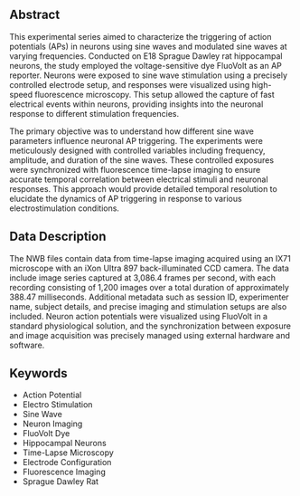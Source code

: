## Abstract

This experimental series aimed to characterize the triggering of action potentials (APs) in neurons using sine waves and modulated sine waves at varying frequencies. Conducted on E18 Sprague Dawley rat hippocampal neurons, the study employed the voltage-sensitive dye FluoVolt as an AP reporter. Neurons were exposed to sine wave stimulation using a precisely controlled electrode setup, and responses were visualized using high-speed fluorescence microscopy. This setup allowed the capture of fast electrical events within neurons, providing insights into the neuronal response to different stimulation frequencies.

The primary objective was to understand how different sine wave parameters influence neuronal AP triggering. The experiments were meticulously designed with controlled variables including frequency, amplitude, and duration of the sine waves. These controlled exposures were synchronized with fluorescence time-lapse imaging to ensure accurate temporal correlation between electrical stimuli and neuronal responses. This approach would provide detailed temporal resolution to elucidate the dynamics of AP triggering in response to various electrostimulation conditions.

## Data Description

The NWB files contain data from time-lapse imaging acquired using an IX71 microscope with an iXon Ultra 897 back-illuminated CCD camera. The data include image series captured at 3,086.4 frames per second, with each recording consisting of 1,200 images over a total duration of approximately 388.47 milliseconds. Additional metadata such as session ID, experimenter name, subject details, and precise imaging and stimulation setups are also included. Neuron action potentials were visualized using FluoVolt in a standard physiological solution, and the synchronization between exposure and image acquisition was precisely managed using external hardware and software.

## Keywords

- Action Potential
- Electro Stimulation
- Sine Wave
- Neuron Imaging
- FluoVolt Dye
- Hippocampal Neurons
- Time-Lapse Microscopy
- Electrode Configuration
- Fluorescence Imaging
- Sprague Dawley Rat